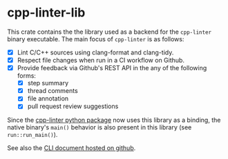 
# cpp-linter-lib

This crate contains the the library used as a backend for the
`cpp-linter` binary executable. The main focus of `cpp-linter` is as follows:

- [x] Lint C/C++ sources using clang-format and clang-tidy.
- [x] Respect file changes when run in a CI workflow on Github.
- [x] Provide feedback via Github's REST API in the any of the following forms:
  - [x] step summary
  - [x] thread comments
  - [x] file annotation
  - [x] pull request review suggestions

Since the [cpp-linter python package][pypi-org] now uses this library
as a binding, the native binary's `main()` behavior is also present in this
library (see `run::run_main()`).

See also the [CLI document hosted on github][gh-pages].

[pypi-org]: https://pypi.org/project/cpp-linter
[gh-pages]: https://cpp-linter.github.io/cpp_linter_rs/cli.html
